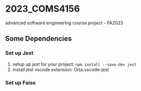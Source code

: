 # 2023_COMS4156
advanced software engineering course project - FA2023

## Some Dependencies
### Set up Jest
1. setup up jest for your project: `npm install --save-dev jest`
2. install jest vscode extension: Orta.vscode-jest

### Set up Faiss
